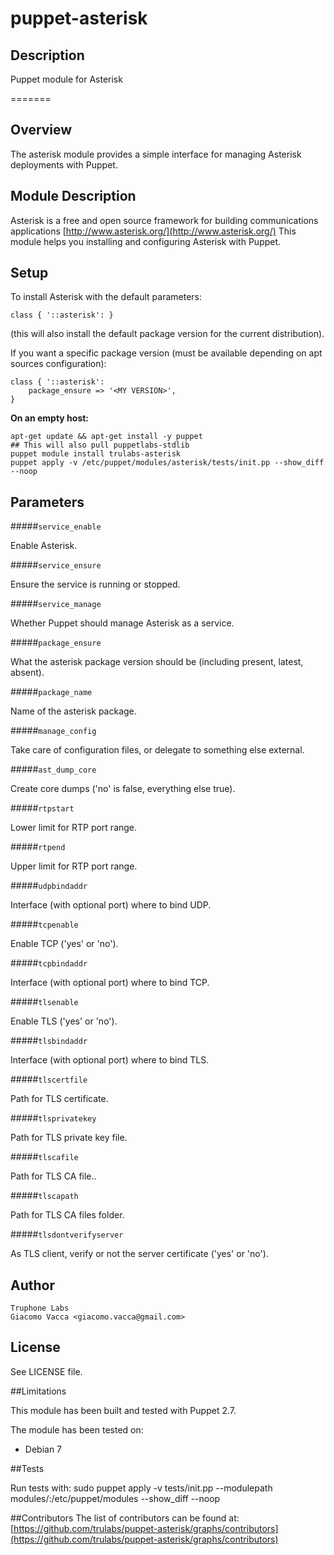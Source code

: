 puppet-asterisk
===============

## Description

Puppet module for Asterisk


=======

Overview
--------

The asterisk module provides a simple interface for managing Asterisk deployments with Puppet.

Module Description
------------------

Asterisk is a free and open source framework for building communications applications
[http://www.asterisk.org/](http://www.asterisk.org/)
This module helps you installing and configuring Asterisk with Puppet.

Setup
-----

To install Asterisk with the default parameters:

    class { '::asterisk': }

(this will also install the default package version for the current distribution).

If you want a specific package version (must be available depending on apt sources configuration):

    class { '::asterisk':
        package_ensure => '<MY VERSION>',
    }

**On an empty host:**

    apt-get update && apt-get install -y puppet
    ## This will also pull puppetlabs-stdlib
    puppet module install trulabs-asterisk
    puppet apply -v /etc/puppet/modules/asterisk/tests/init.pp --show_diff --noop

Parameters
----------


#####`service_enable`

Enable Asterisk.

#####`service_ensure`

Ensure the service is running or stopped.

#####`service_manage`

Whether Puppet should manage Asterisk as a service.

#####`package_ensure`

What the asterisk package version should be (including present, latest, absent).

#####`package_name`

Name of the asterisk package.

#####`manage_config`

Take care of configuration files, or delegate to something else external.

#####`ast_dump_core`

Create core dumps ('no' is false, everything else true).

#####`rtpstart`

Lower limit for RTP port range.

#####`rtpend`

Upper limit for RTP port range.

#####`udpbindaddr`

Interface (with optional port) where to bind UDP.

#####`tcpenable`

Enable TCP ('yes' or 'no').

#####`tcpbindaddr`

Interface (with optional port) where to bind TCP.

#####`tlsenable`

Enable TLS ('yes' or 'no').

#####`tlsbindaddr`

Interface (with optional port) where to bind TLS.

#####`tlscertfile`

Path for TLS certificate.

#####`tlsprivatekey`

Path for TLS private key file.

#####`tlscafile`

Path for TLS CA file..

#####`tlscapath`

Path for TLS CA files folder.

#####`tlsdontverifyserver`

As TLS client, verify or not the server certificate ('yes' or 'no').


Author
------

    Truphone Labs
    Giacomo Vacca <giacomo.vacca@gmail.com>

License
-------

See LICENSE file.

##Limitations

This module has been built and tested with Puppet 2.7.

The module has been tested on:
* Debian 7

##Tests

Run tests with:
    sudo puppet apply -v tests/init.pp --modulepath modules/:/etc/puppet/modules --show_diff --noop

##Contributors
The list of contributors can be found at: [https://github.com/trulabs/puppet-asterisk/graphs/contributors](https://github.com/trulabs/puppet-asterisk/graphs/contributors)

